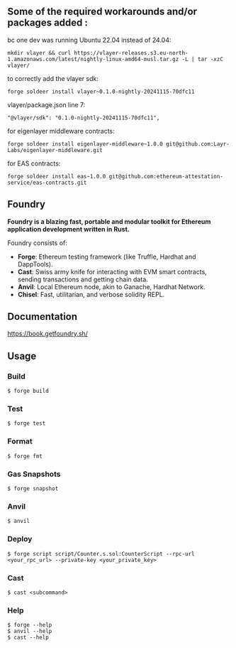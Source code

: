 ## Some of the required workarounds and/or packages added :

bc one dev was running Ubuntu 22.04 instead of 24.04:

```shell
mkdir vlayer && curl https://vlayer-releases.s3.eu-north-1.amazonaws.com/latest/nightly-linux-amd64-musl.tar.gz -L | tar -xzC vlayer/
```

to correctly add the vlayer sdk:

```shell
forge soldeer install vlayer~0.1.0-nightly-20241115-70dfc11
```

vlayer/package.json line 7:

```shell
"@vlayer/sdk": "0.1.0-nightly-20241115-70dfc11",
```

for eigenlayer middleware contracts:

```shell
forge soldeer install eigenlayer-middleware~1.0.0 git@github.com:Layr-Labs/eigenlayer-middleware.git
```

for EAS contracts:

```shell
forge soldeer install eas~1.0.0 git@github.com:ethereum-attestation-service/eas-contracts.git
```

## Foundry

**Foundry is a blazing fast, portable and modular toolkit for Ethereum application development written in Rust.**

Foundry consists of:

- **Forge**: Ethereum testing framework (like Truffle, Hardhat and DappTools).
- **Cast**: Swiss army knife for interacting with EVM smart contracts, sending transactions and getting chain data.
- **Anvil**: Local Ethereum node, akin to Ganache, Hardhat Network.
- **Chisel**: Fast, utilitarian, and verbose solidity REPL.

## Documentation

https://book.getfoundry.sh/

## Usage

### Build

```shell
$ forge build
```

### Test

```shell
$ forge test
```

### Format

```shell
$ forge fmt
```

### Gas Snapshots

```shell
$ forge snapshot
```

### Anvil

```shell
$ anvil
```

### Deploy

```shell
$ forge script script/Counter.s.sol:CounterScript --rpc-url <your_rpc_url> --private-key <your_private_key>
```

### Cast

```shell
$ cast <subcommand>
```

### Help

```shell
$ forge --help
$ anvil --help
$ cast --help
```
